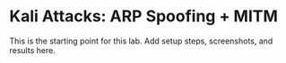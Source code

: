 # Kali Attacks: ARP Spoofing + MITM

This is the starting point for this lab. Add setup steps, screenshots, and results here.
